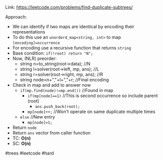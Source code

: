Link: https://leetcode.com/problems/find-duplicate-subtrees/

Approach:
- We can identify if two maps are identical by encoding their representations 
- To do this use an `unorderd_map<string, int>` to map `[encoding]=occurrence`
- For encoding use a recursive function that returns `string`
- Base condition: `if(!root) return "N";`
- Now, (NLR) preorder:
	- string n=to_string(root->data);            //N
	- string l=solver(root->left, mp, ans);      //L
	- string r=solver(root->right, mp, ans);   //R
	- string node=n+","+l+","+r;                   //Final encoding
- Check in map and add to answer now
	- `if(mp.find(node)!=mp.end())`        //Found in map
		- `if(mp[node]==1)`
			//This is second occurrence so include parent (root)
			- `ans.push_back(root);`
		- `mp[node]++;`                             //Won't operate on same duplicate multiple times
	- `else`                                                   //New entry
		- `mp[node]=1;`
- Return `node`
- Return `ans` vector from caller function
- TC: **O(n)**
- SC: **O(n)**

#trees #leetcode #hard 